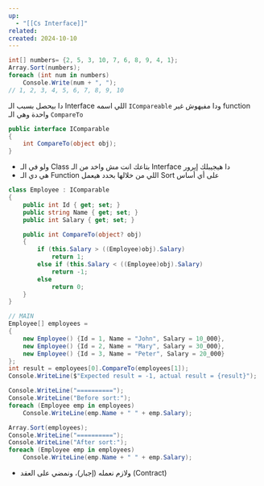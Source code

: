 ```yaml
---
up:
  - "[[Cs Interface]]"
related: 
created: 2024-10-10
---
```

```cs
int[] numbers= {2, 5, 3, 10, 7, 6, 8, 9, 4, 1};
Array.Sort(numbers);
foreach (int num in numbers)
    Console.Write(num + ", ");
// 1, 2, 3, 4, 5, 6, 7, 8, 9, 10
```
دا بيحصل بسبب الـ Interface اللي اسمه `ICompareable` ودا مفيهوش غير function واحدة وهي الـ `CompareTo`
```cs
public interface IComparable 
{
	int CompareTo(object obj);
}
```

- ولو في الـ Class بتاعك انت مش واخد من الـ Interface دا هيجيبلك إيرور
- هي دي الـ Function اللي من خلالها بحدد هيعمل Sort على أي أساس

```cs
class Employee : IComparable
{
    public int Id { get; set; }
    public string Name { get; set; }
    public int Salary { get; set; }

    public int CompareTo(object? obj)
    {
        if (this.Salary > ((Employee)obj).Salary)
            return 1;
        else if (this.Salary < ((Employee)obj).Salary)
            return -1;
        else
            return 0;
    }
}

// MAIN
Employee[] employees =
{
    new Employee() {Id = 1, Name = "John", Salary = 10_000},
    new Employee() {Id = 2, Name = "Mary", Salary = 30_000},
    new Employee() {Id = 3, Name = "Peter", Salary = 20_000}
};
int result = employees[0].CompareTo(employees[1]);
Console.WriteLine($"Expected result = -1, actual result = {result}");

Console.WriteLine("==========");
Console.WriteLine("Before sort:");
foreach (Employee emp in employees)
    Console.WriteLine(emp.Name + " " + emp.Salary);

Array.Sort(employees);
Console.WriteLine("==========");
Console.WriteLine("After sort:");
foreach (Employee emp in employees)
    Console.WriteLine(emp.Name + " " + emp.Salary);
```

- ولازم نعمله (إجبار)، ونمضي على العقد (Contract)